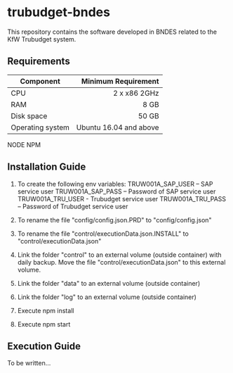 # trubudget-bndes
This repository contains the software developed in BNDES related to the KfW Trubudget system.

## Requirements

| Component        |    Minimum Requirement |
| ---------------- | ---------------------: |
| CPU              |           2 x x86 2GHz |
| RAM              |                   8 GB |
| Disk space       |                  50 GB |
| Operating system | Ubuntu 16.04 and above |   
NODE
NPM

## Installation Guide

1. To create the following env variables:
TRUW001A_SAP_USER – SAP service user
TRUW001A_SAP_PASS – Password of SAP service user
TRUW001A_TRU_USER - Trubudget service user
TRUW001A_TRU_PASS – Password of Trubudget service user

2. To rename the file "config/config.json.PRD" to "config/config.json"

3. To rename the file "control/executionData.json.INSTALL" to "control/executionData.json"

4. Link the folder "control" to an external volume (outside container) with daily backup. Move the file "control/executionData.json" to this external volume.

5. Link the folder "data" to an external volume (outside container)

6. Link the folder "log" to an external volume (outside container)

7. Execute npm install

8. Execute npm start



## Execution Guide

To be written...
